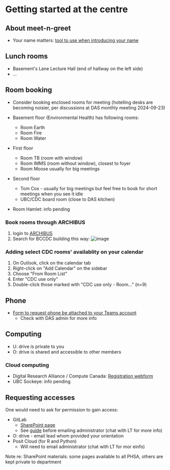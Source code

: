 
# Getting started at the centre


## About meet-n-greet

- Your name matters: [tool to use when introducing your name](https://mynameis.raceequalitymatters.com/)

## Lunch rooms
- Basement's Lane Lecture Hall (end of hallway on the left side)
- ...
  
## Room booking

- Consider booking enclosed rooms for meeting (hotelling desks are becoming noisier, per discussions at DAS monthly meeting 2024-09-23)
- Basement floor (Environmental Health) has following rooms:
  - Room Earth
  - Room Fire
  - Room Water
- First floor
  - Room TB  (room with window)
  - Room IMMS (room without window), closest to foyer
  - Room Moose usually for big meetings
- Second floor
  - Tom Cox - usually for big meetings but feel free to book for short meetings when you see it idle
  - UBC/CDC board room (close to DAS kitchen)
    
- Room Hamlet: info pending
  
### Book rooms through ARCHIBUS

1. login to [ARCHIBUS](https://archibus.healthbc.org/archibus/schema/ab-products/essential/workplace/index.html)
2. Search for BCCDC building this way:
![image](https://github.com/user-attachments/assets/620e74c1-386a-4efd-b09d-91eca2d060b6)

### Adding select CDC rooms' availablity on your calendar

1. On Outlook, click on the calendar tab
2. Right-click on "Add Calendar" on the sidebar
3. Choose "From Room List"
4. Enter "CDC use only"
5. Double-click those marked with "CDC use only - Room..." (n=9)

## Phone

- [Form to request phone be attached to your Teams account](https://healthbc.service-now.com/sp_phsa_vch_phc?id=sc_cat_item&sys_id=3633ec54db1c0490ab8b3e0b7c96194a)
  - Check with DAS admin for more info
    
## Computing

- U: drive is private to you
- O: drive is shared and accessible to other members

### Cloud computing
- Digital Research Alliance / Compute Canada: [Registration webform](https://ccdb.alliancecan.ca/account_application)
- UBC Sockeye: info pending
  
## Requesting accesses 

One would need to ask for permission to gain access:

- GitLab
  - [SharePoint page](https://healthbc.sharepoint.com/sites/BCCDCDataAnalyticsServicePHSA)
  - See [guide](https://healthbc-my.sharepoint.com/:w:/g/personal/kathleen_mclean_bccdc_ca/EZ04hCW-tX1KjcWe0oCA41EBnB1hEtVWeLw5prlKj3kQ0Q?e=E90wOC) before emailing administrator (chat with LT for more info)
- O: drive - email lead whom provided your orientation
- Posit Cloud (for R and Python)
  - Will need to email administrator (chat with LT for mor einfo)
    
Note re: SharePoint materials: some pages available to all PHSA, others are kept private to department

